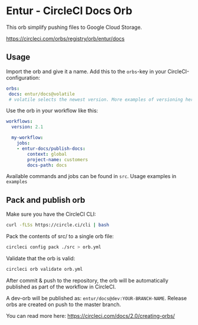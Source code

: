 # Entur - CircleCI Docs Orb
This orb simplify pushing files to Google Cloud Storage. 

https://circleci.com/orbs/registry/orb/entur/docs

## Usage

Import the orb and give it a name. Add this to the `orbs`-key in your CircleCI-configuration:
```yaml
orbs:
 docs: entur/docs@volatile 
 # volatile selects the newest version. More examples of versioning here: https://circleci.com/docs/2.0/creating-orbs/#semantic-versioning-in-orbs
```

Use the orb in your workflow like this:
```yaml
workflows:
  version: 2.1

  my-workflow: 
    jobs:
    - entur-docs/publish-docs:
        context: global
        project-name: customers
        docs-path: docs
```
         
Available commands and jobs can be found in `src`. Usage examples in `examples`             

## Pack and publish orb

Make sure you have the CircleCI CLI:
```bash
curl -fLSs https://circle.ci/cli | bash 
```      

Pack the contents of src/ to a single orb file:
```bash
circleci config pack ./src > orb.yml
```

Validate that the orb is valid:
```bash
circleci orb validate orb.yml
```

After commit & push to the repository, the orb will be automatically published as part of the workflow in CircleCI. 

A dev-orb will be published as: `entur/docs@dev:YOUR-BRANCH-NAME`. Release orbs are created on push to the master branch. 

You can read more here: https://circleci.com/docs/2.0/creating-orbs/